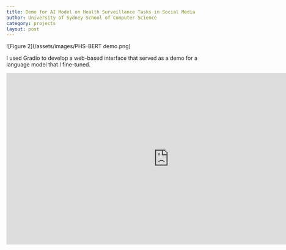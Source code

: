 ```yaml
---
title: Demo for AI Model on Health Surveillance Tasks in Social Media
author: University of Sydney School of Computer Science
category: projects
layout: post
---
```


![Figure 2](/assets/images/PHS-BERT demo.png) 

I used Gradio to develop a web-based interface that served as a demo for a language model that I fine-tuned.

<iframe
	src="https://publichealthsurveillance-phs-bert.hf.space"
	frameborder="0"
	width="850"
	height="450"
></iframe>

